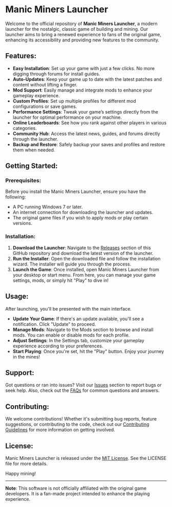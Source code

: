 # Manic Miners Launcher

Welcome to the official repository of **Manic Miners Launcher**, a modern launcher for the nostalgic, classic game of building and mining. Our launcher aims to bring a renewed experience to fans of the original game, enhancing its accessibility and providing new features to the community.

## Features:
- **Easy Installation**: Set up your game with just a few clicks. No more digging through forums for install guides.
- **Auto-Updates**: Keep your game up to date with the latest patches and content without lifting a finger.
- **Mod Support**: Easily manage and integrate mods to enhance your gameplay experience.
- **Custom Profiles**: Set up multiple profiles for different mod configurations or save games.
- **Performance Settings**: Tweak your game’s settings directly from the launcher for optimal performance on your machine.
- **Online Leaderboards**: See how you rank against other players in various categories.
- **Community Hub**: Access the latest news, guides, and forums directly through the launcher.
- **Backup and Restore**: Safely backup your saves and profiles and restore them when needed.

## Getting Started:

### Prerequisites:
Before you install the Manic Miners Launcher, ensure you have the following:
- A PC running Windows 7 or later.
- An internet connection for downloading the launcher and updates.
- The original game files if you wish to apply mods or play certain versions.

### Installation:
1. **Download the Launcher**: Navigate to the [Releases](https://github.com/yourrepo/manic-miners-launcher/releases) section of this GitHub repository and download the latest version of the launcher.
2. **Run the Installer**: Open the downloaded file and follow the installation wizard. The installer will guide you through the process.
3. **Launch the Game**: Once installed, open Manic Miners Launcher from your desktop or start menu. From here, you can manage your game settings, mods, or simply hit "Play" to dive in!

## Usage:
After launching, you'll be presented with the main interface. 

- **Update Your Game**: If there's an update available, you'll see a notification. Click "Update" to proceed.
- **Manage Mods**: Navigate to the Mods section to browse and install mods. You can enable or disable mods for each profile.
- **Adjust Settings**: In the Settings tab, customize your gameplay experience according to your preferences.
- **Start Playing**: Once you're set, hit the "Play" button. Enjoy your journey in the mines!

## Support:
Got questions or ran into issues? Visit our [Issues](https://github.com/yourrepo/manic-miners-launcher/issues) section to report bugs or seek help. Also, check out the [FAQs](https://github.com/yourrepo/manic-miners-launcher/wiki/FAQ) for common questions and answers.

## Contributing:
We welcome contributions! Whether it's submitting bug reports, feature suggestions, or contributing to the code, check out our [Contributing Guidelines](CONTRIBUTING.md) for more information on getting involved.

## License:
Manic Miners Launcher is released under the [MIT License](LICENSE). See the LICENSE file for more details.

Happy mining!

---

**Note**: This software is not officially affiliated with the original game developers. It is a fan-made project intended to enhance the playing experience.
